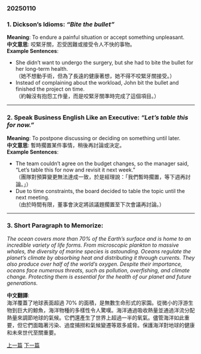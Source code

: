 ### 20250110

### 1. **Dickson’s Idioms**: *“Bite the bullet”*  
**Meaning**: To endure a painful situation or accept something unpleasant.  
**中文意思**: 咬緊牙關，忍受困難或接受令人不快的事物。  
**Example Sentences**:  
- She didn’t want to undergo the surgery, but she had to bite the bullet for her long-term health.  
  （她不想動手術，但為了長遠的健康著想，她不得不咬緊牙關接受。）  
- Instead of complaining about the workload, John bit the bullet and finished the project on time.  
  （約翰沒有抱怨工作量，而是咬緊牙關準時完成了這個項目。）  

---  

### 2. **Speak Business English Like an Executive**: *“Let’s table this for now.”*  
**Meaning**: To postpone discussing or deciding on something until later.  
**中文意思**: 暫時擱置某件事情，稍後再討論或決定。  
**Example Sentences**:  
- The team couldn’t agree on the budget changes, so the manager said, “Let’s table this for now and revisit it next week.”  
  （團隊對預算變更無法達成一致，於是經理說：「我們暫時擱置，等下週再討論。」）  
- Due to time constraints, the board decided to table the topic until the next meeting.  
  （由於時間有限，董事會決定將該議題擱置至下次會議再討論。）  

---  

### 3. **Short Paragraph to Memorize**:  
*The ocean covers more than 70% of the Earth’s surface and is home to an incredible variety of life forms. From microscopic plankton to massive whales, the diversity of marine species is astounding. Oceans regulate the planet’s climate by absorbing heat and distributing it through currents. They also produce over half of the world’s oxygen. Despite their importance, oceans face numerous threats, such as pollution, overfishing, and climate change. Protecting them is essential for the health of our planet and future generations.*  

**中文翻譯**:  
海洋覆蓋了地球表面超過 70% 的面積，是無數生命形式的家園。從微小的浮游生物到巨大的鯨魚，海洋物種的多樣性令人驚嘆。海洋通過吸收熱量並通過洋流分配熱量來調節地球的氣候。它們還產生了世界上超過一半的氧氣。儘管海洋如此重要，但它們面臨著污染、過度捕撈和氣候變遷等眾多威脅。保護海洋對地球的健康和未來世代至關重要。  


[上一篇](https://evenbeiter.github.io/wiki/dep/20250109)
[下一篇](https://evenbeiter.github.io/wiki/dep/20250111)